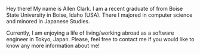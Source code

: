 Hey there! My name is Allen Clark. I am a recent graduate of from Boise State University in Boise, Idaho
(USA). There I majored in computer science and minored in Japanese Studies.

Currently, I am enjoying a life of living/working abroad as a software engineer in Tokyo, Japan. Please, feel free to contact
me if you would like to know any more information about me!